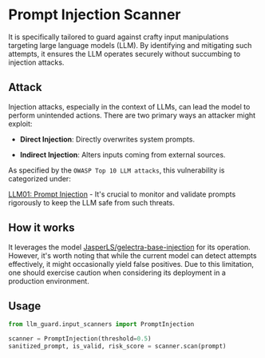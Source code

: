 # Prompt Injection Scanner

It is specifically tailored to guard against crafty input manipulations targeting large
language models (LLM). By identifying and mitigating such attempts, it ensures the LLM operates securely without
succumbing to injection attacks.

## Attack

Injection attacks, especially in the context of LLMs, can lead the model to perform unintended actions. There are two
primary ways an attacker might exploit:

- **Direct Injection**: Directly overwrites system prompts.

- **Indirect Injection**: Alters inputs coming from external sources.

As specified by the `OWASP Top 10 LLM attacks`, this vulnerability is categorized under:

[LLM01: Prompt Injection](https://owasp.org/www-project-top-10-for-large-language-model-applications/) - It's crucial to
monitor and validate prompts rigorously to keep the LLM safe from such threats.

## How it works

It leverages the
model [JasperLS/gelectra-base-injection](https://huggingface.co/JasperLS/gelectra-base-injection) for its operation.
However, it's worth noting that while the current model can detect attempts effectively, it might occasionally yield
false positives. Due to this limitation, one should exercise caution when considering its deployment in a production
environment.

## Usage

```python
from llm_guard.input_scanners import PromptInjection

scanner = PromptInjection(threshold=0.5)
sanitized_prompt, is_valid, risk_score = scanner.scan(prompt)
```
